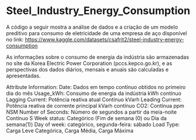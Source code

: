 # Steel_Industry_Energy_Consumption

A código a seguir mostra a análise de dados e a criação de um modelo preditivo para consumo de eletricidade de uma empresa de aço disponível no link:
https://www.kaggle.com/datasets/csafrit2/steel-industry-energy-consumption

As informações sobre o consumo de energia da indústria são armazenadas no site da Korea Electric Power Corporation (pccs.kepco.go.kr), e as perspectivas dos dados diários, mensais e anuais são calculadas e apresentadas.

Attribute Information:
Date: Dados em tempo contínuo obtidos no primeiro dia do mês
Usage_kWh: Consumo de energia da indústria kWh contínuo
Lagging Current: Potência reativa atual Contínuo kVarh
Leading Current: Potência reativa de corrente principal kVarh contínuo
CO2: Contínua ppm
NSM Number of Seconds: Número de segundos a partir da meia-noite Contínuo S
Week status: Categórico (Fim de semana (0) ou Dia da semana(1))
Day of week: categórico, segunda-feira: sábado
Load Type: Carga Leve Categórica, Carga Média, Carga Máxima
